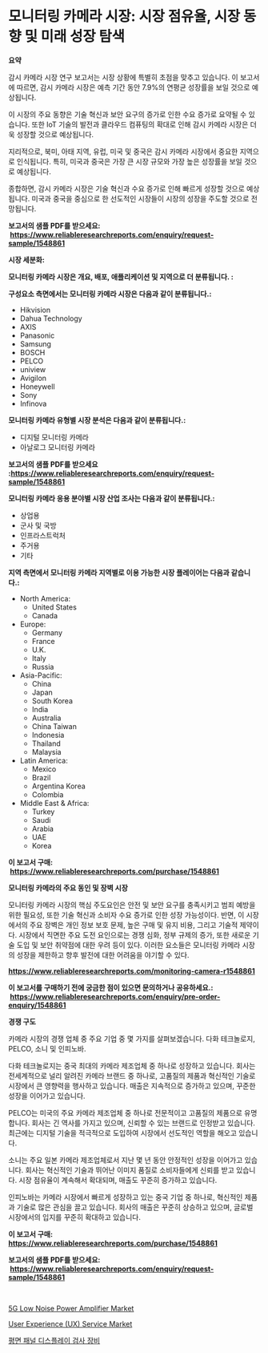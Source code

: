 <p><h1>모니터링 카메라 시장: 시장 점유율, 시장 동향 및 미래 성장 탐색</h1></p><p><strong>요약</strong></p>
<p><p>감시 카메라 시장 연구 보고서는 시장 상황에 특별히 초점을 맞추고 있습니다. 이 보고서에 따르면, 감시 카메라 시장은 예측 기간 동안 7.9%의 연평균 성장률을 보일 것으로 예상됩니다.</p><p>이 시장의 주요 동향은 기술 혁신과 보안 요구의 증가로 인한 수요 증가로 요약될 수 있습니다. 또한 IoT 기술의 발전과 클라우드 컴퓨팅의 확대로 인해 감시 카메라 시장은 더욱 성장할 것으로 예상됩니다.</p><p>지리적으로, 북미, 아태 지역, 유럽, 미국 및 중국은 감시 카메라 시장에서 중요한 지역으로 인식됩니다. 특히, 미국과 중국은 가장 큰 시장 규모와 가장 높은 성장률을 보일 것으로 예상됩니다. </p><p>종합하면, 감시 카메라 시장은 기술 혁신과 수요 증가로 인해 빠르게 성장할 것으로 예상됩니다. 미국과 중국을 중심으로 한 선도적인 시장들이 시장의 성장을 주도할 것으로 전망됩니다.</p></p>
<p><strong>보고서의 샘플 PDF를 받으세요: &nbsp;<a href="https://www.reliableresearchreports.com/enquiry/request-sample/1548861">https://www.reliableresearchreports.com/enquiry/request-sample/1548861</a></strong></p>
<p><strong>시장 세분화:</strong></p>
<p><strong> 모니터링 카메라 시장은 개요, 배포, 애플리케이션 및 지역으로 더 분류됩니다. :</strong></p>
<p><strong>구성요소 측면에서는 모니터링 카메라 시장은 다음과 같이 분류됩니다.:</strong></p>
<p><ul><li>Hikvision</li><li>Dahua Technology</li><li>AXIS</li><li>Panasonic</li><li>Samsung</li><li>BOSCH</li><li>PELCO</li><li>uniview</li><li>Avigilon</li><li>Honeywell</li><li>Sony</li><li>Infinova</li></ul></p>
<p><strong> 모니터링 카메라 유형별 시장 분석은 다음과 같이 분류됩니다.:</strong></p>
<p><ul><li>디지털 모니터링 카메라</li><li>아날로그 모니터링 카메라</li></ul></p>
<p><strong>보고서의 샘플 PDF를 받으세요 :<a href="https://www.reliableresearchreports.com/enquiry/request-sample/1548861">https://www.reliableresearchreports.com/enquiry/request-sample/1548861</a></strong></p>
<p><strong> 모니터링 카메라 응용 분야별 시장 산업 조사는 다음과 같이 분류됩니다.:</strong></p>
<p><ul><li>상업용</li><li>군사 및 국방</li><li>인프라스트럭처</li><li>주거용</li><li>기타</li></ul></p>
<p><strong>지역 측면에서 모니터링 카메라 지역별로 이용 가능한 시장 플레이어는 다음과 같습니다.:</strong></p>
<p><ul>
    <li>
        North America:
        <ul>
            <li>United States</li>
            <li>Canada</li>
        </ul>
    </li>
    <li>
        Europe:
        <ul>
            <li>Germany</li>
            <li>France</li>
            <li>U.K.</li>
            <li>Italy</li>
            <li>Russia</li>
        </ul>
    </li>
    <li>
        Asia-Pacific:
        <ul>
            <li>China</li>
            <li>Japan</li>
            <li>South Korea</li>
            <li>India</li>
            <li>Australia</li>
            <li>China Taiwan</li>
            <li>Indonesia</li>
            <li>Thailand</li>
            <li>Malaysia</li>
        </ul>
    </li>
    <li>
        Latin America:
        <ul>
            <li>Mexico</li>
            <li>Brazil</li>
            <li>Argentina Korea</li>
            <li>Colombia</li>
        </ul>
    </li>
    <li>
        Middle East & Africa:
        <ul>
            <li>Turkey</li>
            <li>Saudi</li>
            <li>Arabia</li>
            <li>UAE</li>
            <li>Korea</li>
        </ul>
    </li>
    </ul></p>
<p><strong>이 보고서 구매: &nbsp;<a href="https://www.reliableresearchreports.com/purchase/1548861">https://www.reliableresearchreports.com/purchase/1548861</a></strong></p>
<p><strong>모니터링 카메라의 주요 동인 및 장벽 시장</strong></p>
<p><p>모니터링 카메라 시장의 핵심 주도요인은 안전 및 보안 요구를 충족시키고 범죄 예방을 위한 필요성, 또한 기술 혁신과 소비자 수요 증가로 인한 성장 가능성이다. 반면, 이 시장에서의 주요 장벽은 개인 정보 보호 문제, 높은 구매 및 유지 비용, 그리고 기술적 제약이다. 시장에서 직면한 주요 도전 요인으로는 경쟁 심화, 정부 규제의 증가, 또한 새로운 기술 도입 및 보안 취약점에 대한 우려 등이 있다. 이러한 요소들은 모니터링 카메라 시장의 성장을 제한하고 향후 발전에 대한 어려움을 야기할 수 있다.</p></p>
<p><strong><a href="https://www.reliableresearchreports.com/monitoring-camera-r1548861">https://www.reliableresearchreports.com/monitoring-camera-r1548861</a></strong></p>
<p><strong>이 보고서를 구매하기 전에 궁금한 점이 있으면 문의하거나 공유하세요.: &nbsp;<a href="https://www.reliableresearchreports.com/enquiry/pre-order-enquiry/1548861">https://www.reliableresearchreports.com/enquiry/pre-order-enquiry/1548861</a></strong></p>
<p><strong>경쟁 구도</strong></p>
<p><p>카메라 시장의 경쟁 업체 중 주요 기업 중 몇 가지를 살펴보겠습니다. 다화 테크놀로지, PELCO, 소니 및 인피노바.</p><p>다화 테크놀로지는 중국 최대의 카메라 제조업체 중 하나로 성장하고 있습니다. 회사는 전세계적으로 널리 알려진 카메라 브랜드 중 하나로, 고품질의 제품과 혁신적인 기술로 시장에서 큰 영향력을 행사하고 있습니다. 매출은 지속적으로 증가하고 있으며, 꾸준한 성장을 이어가고 있습니다.</p><p>PELCO는 미국의 주요 카메라 제조업체 중 하나로 전문적이고 고품질의 제품으로 유명합니다. 회사는 긴 역사를 가지고 있으며, 신뢰할 수 있는 브랜드로 인정받고 있습니다. 최근에는 디지털 기술을 적극적으로 도입하여 시장에서 선도적인 역할을 해오고 있습니다.</p><p>소니는 주요 일본 카메라 제조업체로서 지난 몇 년 동안 안정적인 성장을 이어가고 있습니다. 회사는 혁신적인 기술과 뛰어난 이미지 품질로 소비자들에게 신뢰를 받고 있습니다. 시장 점유율이 계속해서 확대되며, 매출도 꾸준히 증가하고 있습니다.</p><p>인피노바는 카메라 시장에서 빠르게 성장하고 있는 중국 기업 중 하나로, 혁신적인 제품과 기술로 많은 관심을 끌고 있습니다. 회사의 매출은 꾸준히 상승하고 있으며, 글로벌 시장에서의 입지를 꾸준히 확대하고 있습니다.</p></p>
<p><strong>이 보고서 구매: &nbsp; <a href="https://www.reliableresearchreports.com/purchase/1548861">https://www.reliableresearchreports.com/purchase/1548861</a></strong></p>
<p><strong>보고서의 샘플 PDF를 받으세요: &nbsp;<a href="https://www.reliableresearchreports.com/enquiry/request-sample/1548861">https://www.reliableresearchreports.com/enquiry/request-sample/1548861</a></strong><strong></strong></p>
<p>&nbsp;</p>
<p><p><a href="https://ivy-potential-64b.notion.site/5G-Low-Noise-Power-Amplifier-Market-Analysis-Its-CAGR-Market-Segmentation-and-Global-Industry-Over-8cc14ad9fe7248e9b2a75c81a5a3ef9d">5G Low Noise Power Amplifier Market</a></p><p><a href="https://github.com/WillieWoodard/Market-Research-Report-List-4/blob/main/user-experience-ux-service-market.md">User Experience (UX) Service Market</a></p><p><a href="https://github.com/plelbej847484502/Market-Research-Report-List-1/blob/main/702105024467.md">평면 패널 디스플레이 검사 장비</a></p></p>